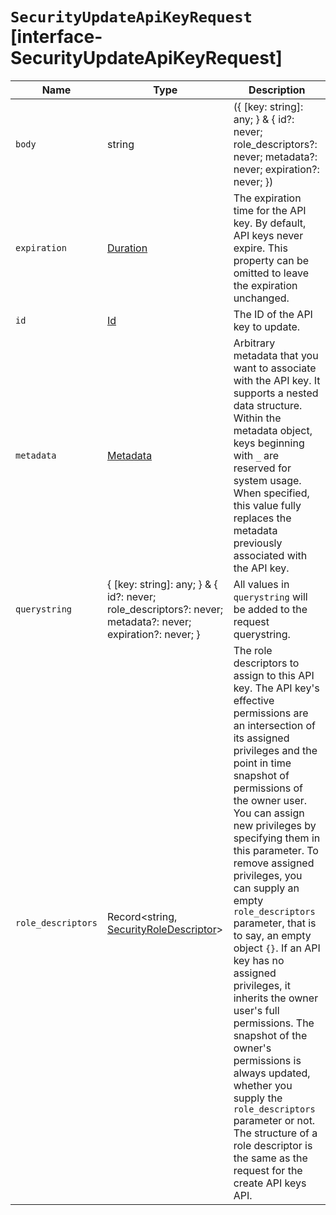 # `SecurityUpdateApiKeyRequest` [interface-SecurityUpdateApiKeyRequest]

| Name | Type | Description |
| - | - | - |
| `body` | string | ({ [key: string]: any; } & { id?: never; role_descriptors?: never; metadata?: never; expiration?: never; }) | All values in `body` will be added to the request body. |
| `expiration` | [Duration](./Duration.md) | The expiration time for the API key. By default, API keys never expire. This property can be omitted to leave the expiration unchanged. |
| `id` | [Id](./Id.md) | The ID of the API key to update. |
| `metadata` | [Metadata](./Metadata.md) | Arbitrary metadata that you want to associate with the API key. It supports a nested data structure. Within the metadata object, keys beginning with `_` are reserved for system usage. When specified, this value fully replaces the metadata previously associated with the API key. |
| `querystring` | { [key: string]: any; } & { id?: never; role_descriptors?: never; metadata?: never; expiration?: never; } | All values in `querystring` will be added to the request querystring. |
| `role_descriptors` | Record<string, [SecurityRoleDescriptor](./SecurityRoleDescriptor.md)> | The role descriptors to assign to this API key. The API key's effective permissions are an intersection of its assigned privileges and the point in time snapshot of permissions of the owner user. You can assign new privileges by specifying them in this parameter. To remove assigned privileges, you can supply an empty `role_descriptors` parameter, that is to say, an empty object `{}`. If an API key has no assigned privileges, it inherits the owner user's full permissions. The snapshot of the owner's permissions is always updated, whether you supply the `role_descriptors` parameter or not. The structure of a role descriptor is the same as the request for the create API keys API. |
